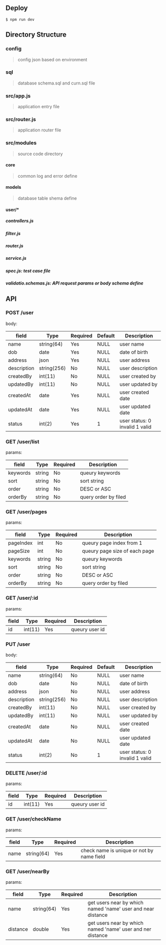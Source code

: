 ## Deploy

```
$ npm run dev

```

## Directory Structure

### config
> config json based on environment

### sql
> database schema.sql and curn.sql file
### src/app.js
> application entry file

### src/router.js
> application router file

### src/modules
> source code directory

#### core
> common log and error define
#### models
> database table shema define
#### user/*
##### controllers.js
##### filter.js 
##### router.js
##### service.js
##### spec.js: test case file
##### validatio.schemas.js: API request params or body schema define


## API

### POST /user
body:

| field | Type| Required | Default | Description |
| ------- | ------- | ------- | ------- |------- |
|   name      |   string(64)      |  Yes       |  NULL       |  user name      |
|   dob      |   date      |  Yes       |  NULL       |  date of birth      |
|   address      |   json      |  Yes       |  NULL       |  user address      |
|   description      |   string(256)      |  No       |  NULL       |  user description      |
|   createdBy      |  int(11)     |  No       |  NULL       |  user created by      |
|   updatedBy      |    int(11)      |  No       |  NULL       |  user updated by      |
|   createdAt      |   date      |  Yes       |  NULL       |  user created date     |
|   updatedAt      |   date      |  Yes       |  NULL       |  user updated date     |
|   status      |   int(2)       |  Yes       |  1       |  user status: 0 invalid 1 valid    |


### GET /user/list
params:

| field | Type| Required |  Description |
| ------- | ------- | ------- |------- |
|   keywords      |   string     |  No       |   queury keywords      |
|   sort      |   string      |  No       |   sort string     |
|   order      |   string      |  No       |   DESC or ASC      |
|   orderBy      |   string      |  No       |  query order by filed      |

### GET /user/pages
params:

| field | Type| Required |  Description |
| ------- | ------- | ------- |------- |
|   pageIndex      |   int     |  No       |   queury page index from 1      |
|   pageSize      |   int     |  No       |   queury page size of each page     |
|   keywords      |   string     |  No       |   queury keywords      |
|   sort      |   string      |  No       |   sort string     |
|   order      |   string      |  No       |   DESC or ASC      |
|   orderBy      |   string      |  No       |  query order by filed      |

### GET /user/:id
params:

| field | Type| Required |  Description |
| ------- | ------- | ------- |------- |
|   id      |   int(11)     |  Yes       |   queury user id     |

### PUT /user
body:

| field | Type| Required | Default | Description |
| ------- | ------- | ------- | ------- |------- |
|   name      |   string(64)      |  No       |  NULL       |  user name      |
|   dob      |   date      |  No       |  NULL       |  date of birth      |
|   address      |   json      |  No       |  NULL       |  user address      |
|   description      |   string(256)      |  No       |  NULL       |  user description      |
|   createdBy      |  int(11)     |  No       |  NULL       |  user created by      |
|   updatedBy      |    int(11)      |  No       |  NULL       |  user updated by      |
|   createdAt      |   date      |  No       |  NULL       |  user created date     |
|   updatedAt      |   date      |  No       |  NULL       |  user updated date     |
|   status      |   int(2)       |  No       |  1       |  user status: 0 invalid 1 valid    |

### DELETE /user/:id
params:

| field | Type| Required |  Description |
| ------- | ------- | ------- |------- |
|   id      |   int(11)     |  Yes       |   queury user id     |

### GET /user/checkName
params:

| field | Type| Required |  Description |
| ------- | ------- | ------- |------- |
|   name      |   string(64)      |  Yes       |   check name is unique or not by name field     |

### GET /user/nearBy
params:

| field | Type| Required |  Description |
| ------- | ------- | ------- |------- |
|   name      |   string(64)     |  Yes       |   get users near by which named 'name' user  and near distance   |
|   distance      |   double     |  Yes       |   get users near by which named 'name' user   and ner distance |


